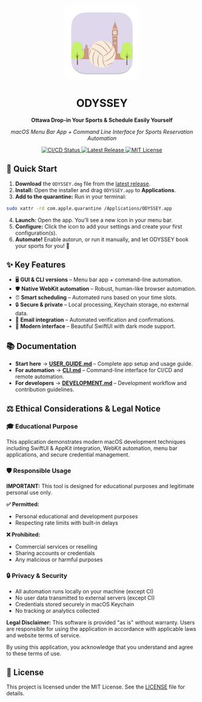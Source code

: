 <div align="center">
  <img src="Sources/Resources/Assets.xcassets/AppIcon.appiconset/icon_512x512.png" alt="ODYSSEY Logo" width="200" style="border-radius: 20px;">
  <h1>ODYSSEY</h1>
  <p><strong>Ottawa Drop-in Your Sports & Schedule Easily Yourself</strong></p>
  <p><em>macOS Menu Bar App + Command Line Interface for Sports Reservation Automation</em></p>
  <p>
    <a href="https://github.com/Amet13/ODYSSEY/actions/workflows/build-release.yml">
<img src="https://github.com/Amet13/ODYSSEY/actions/workflows/build-release.yml/badge.svg" alt="CI/CD Status">
    </a>
    <a href="https://github.com/Amet13/ODYSSEY/releases">
      <img src="https://img.shields.io/github/v/release/Amet13/ODYSSEY?label=version" alt="Latest Release">
    </a>
    <a href="https://github.com/Amet13/ODYSSEY/blob/main/LICENSE">
      <img src="https://img.shields.io/badge/License-MIT-green" alt="MIT License">
    </a>
  </p>
</div>

## 🚀 Quick Start

1. **Download** the `ODYSSEY.dmg` file from the [latest release](https://github.com/Amet13/ODYSSEY/releases/latest/).
2. **Install:** Open the installer and drag `ODYSSEY.app` to **Applications**.
3. **Add to the quarantine:** Run in your terminal:

```bash
sudo xattr -rd com.apple.quarantine /Applications/ODYSSEY.app
```

4. **Launch:** Open the app. You'll see a new icon in your menu bar.
5. **Configure:** Click the icon to add your settings and create your first configuration(s).
6. **Automate!** Enable autorun, or run it manually, and let ODYSSEY book your sports for you! 🎉

## ✨ Key Features

- 🖥️ **GUI & CLI versions** – Menu bar app + command-line automation.
- 🛡️ **Native WebKit automation** – Robust, human-like browser automation.
- ⏰ **Smart scheduling** – Automated runs based on your time slots.
- 🔒 **Secure & private** – Local processing, Keychain storage, no external data.
- 📧 **Email integration** – Automated verification and confirmations.
- 🎨 **Modern interface** – Beautiful SwiftUI with dark mode support.

## 📚 Documentation

- **Start here** → **[USER_GUIDE.md](Documentation/USER_GUIDE.md)** – Complete app setup and usage guide.
- **For automation** → **[CLI.md](Documentation/CLI.md)** – Command-line interface for CI/CD and remote automation.
- **For developers** → **[DEVELOPMENT.md](Documentation/DEVELOPMENT.md)** – Development workflow and contribution guidelines.

## ⚖️ Ethical Considerations & Legal Notice

### 🎓 Educational Purpose

This application demonstrates modern macOS development techniques including SwiftUI & AppKit integration, WebKit automation, menu bar applications, and secure credential management.

### 🛡️ Responsible Usage

**IMPORTANT:** This tool is designed for educational purposes and legitimate personal use only.

**✅ Permitted:**

- Personal educational and development purposes
- Respecting rate limits with built-in delays

**❌ Prohibited:**

- Commercial services or reselling
- Sharing accounts or credentials
- Any malicious or harmful purposes

### 🔒 Privacy & Security

- All automation runs locally on your machine (except CI)
- No user data transmitted to external servers (except CI)
- Credentials stored securely in macOS Keychain
- No tracking or analytics collected

**Legal Disclaimer:** This software is provided "as is" without warranty. Users are responsible for using the application in accordance with applicable laws and website terms of service.

By using this application, you acknowledge that you understand and agree to these terms of use.

## 📄 License

This project is licensed under the MIT License. See the [LICENSE](LICENSE) file for details.
